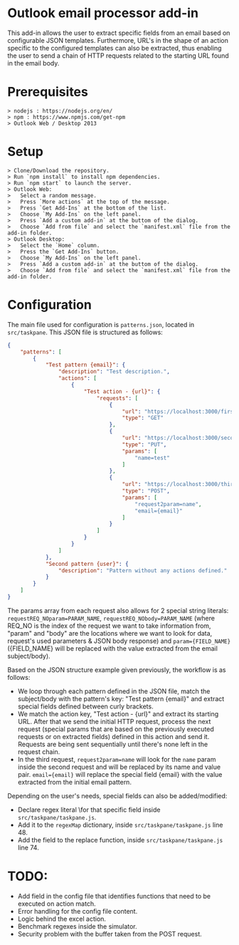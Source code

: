 # Outlook email processor add-in
This add-in allows the user to extract specific fields from an email based on configurable JSON templates. Furthermore, URL's in the shape of an action specific to the configured templates can also be extracted, thus enabling the user to send a chain of HTTP requests related to the starting URL found in the email body.

# Prerequisites
```shell
> nodejs : https://nodejs.org/en/
> npm : https://www.npmjs.com/get-npm
> Outlook Web / Desktop 2013
```

# Setup
```shell
> Clone/Download the repository.
> Run `npm install` to install npm dependencies.
> Run `npm start` to launch the server.
> Outlook Web:
>   Select a random message.
>   Press `More actions` at the top of the message.
>   Press `Get Add-Ins` at the bottom of the list.
>   Choose `My Add-Ins` on the left panel.
>   Press `Add a custom add-in` at the buttom of the dialog.
>   Choose `Add from file` and select the `manifest.xml` file from the add-in folder.
> Outlook Desktop:
>   Select the `Home` column.
>   Press the `Get Add-Ins` button.
>   Choose `My Add-Ins` on the left panel.
>   Press `Add a custom add-in` at the buttom of the dialog.
>   Choose `Add from file` and select the `manifest.xml` file from the add-in folder.
```

# Configuration
The main file used for configuration is `patterns.json`, located in `src/taskpane`. This JSON file is structured as follows:
```json
{
    "patterns": [
        {
            "Test pattern {email}": {
                "description": "Test description.",
                "actions": [
                    {
                        "Test action - {url}": {
                            "requests": [
                                {
                                    "url": "https://localhost:3000/firstRequest.html",
                                    "type": "GET"
                                },
                                {
                                    "url": "https://localhost:3000/secondRequest.html",
                                    "type": "PUT",
                                    "params": [
                                        "name=test"
                                    ]
                                },
                                {
                                    "url": "https://localhost:3000/thirdRequest.html",
                                    "type": "POST",
                                    "params": [
                                        "request2param=name",
                                        "email={email}"
                                    ]
                                }
                            ]
                        }
                    }
                ]
            },
            "Second pattern {user}": {
                "description": "Pattern without any actions defined."
            }
        }
    ]
}
```
The params array from each request also allows for 2 special string literals: `requestREQ_NOparam=PARAM_NAME`, `requestREQ_NObody=PARAM_NAME` (where REQ_NO is the index of the request we want to take information from, "param" and "body" are the locations where we want to look for data, request's used parameters & JSON body response) and `param={FIELD_NAME}` ({FIELD_NAME} will be replaced with the value extracted from the email subject/body).

Based on the JSON structure example given previously, the workflow is as follows:

* We loop through each pattern defined in the JSON file, match the subject/body with the pattern's key: "Test pattern {email}" and extract special fields defined between curly brackets.
* We match the action key, "Test action - {url}" and extract its starting URL. After that we send the initial HTTP request, process the next request (special params that are based on the previously executed requests or on extracted fields) defined in this action and send it. Requests are being sent sequentially until there's none left in the request chain.
* In the third request, `request2param=name` will look for the `name` param inside the second request and will be replaced by its name and value pair. `email={email}` will replace the special field {email} with the value extracted from the initial email pattern.

Depending on the user's needs, special fields can also be added/modified:

* Declare regex literal \for that specific field inside `src/taskpane/taskpane.js`.
* Add it to the `regexMap` dictionary, inside `src/taskpane/taskpane.js` line 48.
* Add the field to the replace function, inside `src/taskpane/taskpane.js` line 74.


# TODO:
* Add field in the config file that identifies functions that need to be executed on action match.
* Error handling for the config file content.
* Logic behind the excel action.
* Benchmark regexes inside the simulator.
* Security problem with the buffer taken from the POST request.